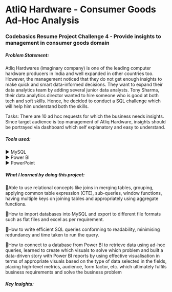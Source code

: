 # AtliQ Hardware - Consumer Goods Ad-Hoc Analysis
### Codebasics Resume Project Challenge 4 - Provide insights to management in consumer goods domain

##### Problem Statement:

Atliq Hardwares (imaginary company) is one of the leading computer hardware producers in India and well expanded in other countries too.
However, the management noticed that they do not get enough insights to make quick and smart data-informed decisions. They want to expand their data analytics team by adding several junior data analysts. Tony Sharma, their data analytics director wanted to hire someone who is good at both tech and soft skills. Hence, he decided to conduct a SQL challenge which will help him understand both the skills.

Tasks:
There are 10 ad hoc requests for which the business needs insights. Since target audience is top management of Atliq Hardware, insights  should be portrayed via dashboard which self explanatory and easy to understand.

##### Tools used:

▶︎ MySQL </br>
▶︎ Power BI </br>
▶︎ PowerPoint </br>

##### What I learned by doing this project:

🎯Able to use relational concepts like joins in merging tables, grouping, applying common table expression (CTE), sub-queries, window functions, having multiple keys on joining tables and appropriately using aggregate functions. 

🎯How to import databases into MySQL and export to different file formats such as flat files and excel as per requirement.

🎯How to write efficient SQL queries conforming to readability, minimising redundancy and time taken to run the query. 

🎯How to connect to a database from Power BI to retrieve data using ad-hoc queries, learned to create which visuals to solve which problem and built a data-driven story with Power BI reports by using effective visualisation in terms of appropriate visuals based on the type of data selected in the fields, placing high-level metrics, audience, form factor, etc. which ultimately fulfils business requirements and solve the business problem

##### Key Insights:
